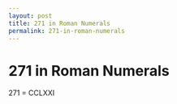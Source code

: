 ```yaml
---
layout: post
title: 271 in Roman Numerals
permalink: 271-in-roman-numerals
---
```


# 271 in Roman Numerals

271 = CCLXXI
